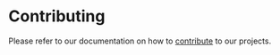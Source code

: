 Contributing
===========

Please refer to our documentation on how to [contribute](https://github.com/TravisToolbox/contributing) to our projects.

